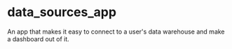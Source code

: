 # data_sources_app
An app that makes it easy to connect to a user's data warehouse and make a dashboard out of it.
